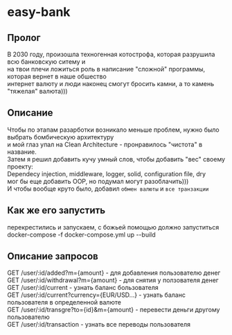 # easy-bank

## Пролог
В 2030 году, произошла техногенная котострофа, которая разрушила всю банковскую ситему и <br/>
на твои плечи ложиться роль в написание "сложной" программы, которая вернет в наше обшество <br/>
интернет валюту и люди наконец смогут бросить камни, а то камень "тяжелая" валюта)))<br/>

## Описание
Чтобы по этапам разарботки возникало меньше проблем, нужно было выбрать бомбическую архитектуру<br/>
и мой глаз упал на Clean Architecture - пронравилось "чистота" в название.<br/>
Затем я решил добавить кучу умный слов, чтобы добавить "вес" своему проекту: <br/>
Dependecy injection, middleware, logger, solid, configuration file, dry <br/>
мог бы еще добавить OOP, но подумал могут разоблачить)))<br/>
И чтобы вообще круто было, добавил  `обмен валюты` и `все транзакции`

## Как же его запустить
перекрестились и запускаем, с божьей помощью должно запуститься 
docker-compose -f docker-compose.yml up --build<br/>

## Описание запросов 
GET /user/:id/added?m={amount} - для добавления пользователю денег<br/>
GET /user/:id/withdrawal?m={amount} - для снятия у ползователя денег<br/>
GET /user/:id/current - узнать баланс бользователя<br/>
GET /user/:id/current?currency={EUR/USD...} - узнать баланс пользователя в определенной валюте<br/>
GET /user/:id/transgre?to={id}&m={amount} - перевести деньги другому пользователю<br/>
GET /user/:id/transaction - узнать все переводы пользователя<br/>
